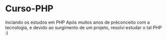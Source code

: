 # Curso-PHP
Inciando os estudos em PHP
Após muitos anos de préconceito com a tecnologia, e devido ao surgimento de um projeto, resolvi estudar o tal PHP :)
